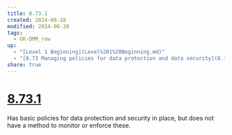 ```yaml
---
title: 8.73.1
created: 2024-08-28
modified: 2024-08-28
tags:
  - UK-DMM_row
up:
  - "[Level 1 Beginning](Level%201%20Beginning.md)"
  - "[8.73 Managing policies for data protection and data security](8.73%20Managing%20policies%20for%20data%20protection%20and%20data%20security.md)"
share: true
---
```

# [8.73.1](8.73.1.md)

Has basic policies for data protection and security in place, but does not have a method to monitor or enforce these.
